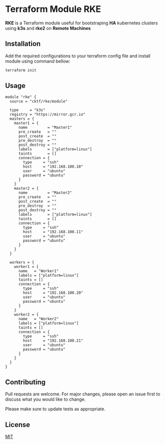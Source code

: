 # Terraform Module RKE

**RKE** is a Terraform module useful for bootstraping **HA** kubernetes clusters using **k3s** and **rke2** on **Remote Machines**

## Installation

Add the required configurations to your terraform config file and install module using command bellow:

```bash
terraform init
```

## Usage

```hcl
module "rke" {
  source = "cktf/rke/module"

  type     = "k3s"
  registry = "https://mirror.gcr.io"
  masters = {
    master1 = {
      name         = "Master1"
      pre_create   = ""
      post_create  = ""
      pre_destroy  = ""
      post_destroy = ""
      labels       = ["platform=linux"]
      taints       = []
      connection = {
        type     = "ssh"
        host     = "192.168.100.10"
        user     = "ubuntu"
        password = "ubuntu"
      }
    }
    master2 = {
      name         = "Master2"
      pre_create   = ""
      post_create  = ""
      pre_destroy  = ""
      post_destroy = ""
      labels       = ["platform=linux"]
      taints       = []
      connection = {
        type     = "ssh"
        host     = "192.168.100.11"
        user     = "ubuntu"
        password = "ubuntu"
      }
    }
  }

  workers = {
    worker1 = {
      name   = "Worker1"
      labels = ["platform=linux"]
      taints = []
      connection = {
        type     = "ssh"
        host     = "192.168.100.20"
        user     = "ubuntu"
        password = "ubuntu"
      }
    }
    worker2 = {
      name   = "Worker2"
      labels = ["platform=linux"]
      taints = []
      connection = {
        type     = "ssh"
        host     = "192.168.100.21"
        user     = "ubuntu"
        password = "ubuntu"
      }
    }
  }
}
```

## Contributing

Pull requests are welcome. For major changes, please open an issue first to discuss what you would like to change.

Please make sure to update tests as appropriate.

## License

[MIT](mit)

